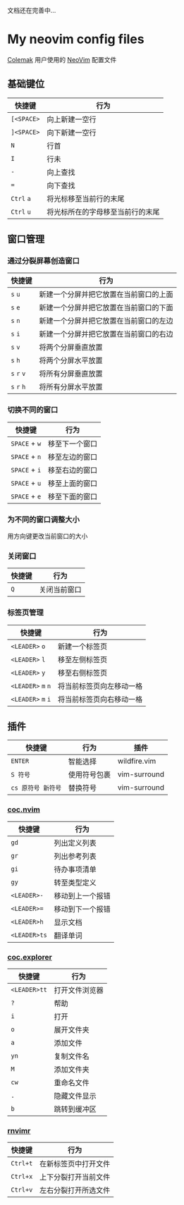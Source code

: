 文档还在完善中...

# My neovim config files

[Colemak](https://colemak.com/) 用户使用的 [NeoVim](https://neovim.io) 配置文件

## 基础键位

| 快捷键     | 行为                             |
| ---------- | -------------------------------- |
| `[<SPACE>` | 向上新建一空行                   |
| `]<SPACE>` | 向下新建一空行                   |
| `N`        | 行首                             |
| `I`        | 行未                             |
| `-`        | 向上查找                         |
| `=`        | 向下查找                         |
| `Ctrl` `a` | 将光标移至当前行的末尾           |
| `Ctrl` `u` | 将光标所在的字母移至当前行的末尾 |

## 窗口管理

### 通过分裂屏幕创造窗口

| 快捷键      | 行为                                   |
| ----------- | -------------------------------------- |
| `s` `u`     | 新建一个分屏并把它放置在当前窗口的上面 |
| `s` `e`     | 新建一个分屏并把它放置在当前窗口的下面 |
| `s` `n`     | 新建一个分屏并把它放置在当前窗口的左边 |
| `s` `i`     | 新建一个分屏并把它放置在当前窗口的右边 |
| `s` `v`     | 将两个分屏垂直放置                     |
| `s` `h`     | 将两个分屏水平放置                     |
| `s` `r` `v` | 将所有分屏垂直放置                     |
| `s` `r` `h` | 将所有分屏水平放置                     |

### 切换不同的窗口

| 快捷键        | 行为           |
| ------------- | -------------- |
| `SPACE` + `w` | 移至下一个窗口 |
| `SPACE` + `n` | 移至左边的窗口 |
| `SPACE` + `i` | 移至右边的窗口 |
| `SPACE` + `u` | 移至上面的窗口 |
| `SPACE` + `e` | 移至下面的窗口 |

### 为不同的窗口调整大小

用方向键更改当前窗口的大小

### 关闭窗口

| 快捷键 | 行为         |
| ------ | ------------ |
| `Q`    | 关闭当前窗口 |

### 标签页管理

| 快捷键             | 行为                     |
| ------------------ | ------------------------ |
| `<LEADER>` `o`     | 新建一个标签页           |
| `<LEADER>` `l`     | 移至左侧标签页           |
| `<LEADER>` `y`     | 移至右侧标签页           |
| `<LEADER>` `m` `n` | 将当前标签页向左移动一格 |
| `<LEADER>` `m` `i` | 将当前标签页向右移动一格 |

## 插件

| 快捷键             | 行为         | 插件         |
| ------------------ | ------------ | ------------ |
| `ENTER`            | 智能选择     | wildfire.vim |
| `S 符号`           | 使用符号包裹 | vim-surround |
| `cs 原符号 新符号` | 替换符号     | vim-surround |

### [coc.nvim](https://github.com/neoclide/coc.nvim)

| 快捷键       | 行为             |
| ------------ | ---------------- |
| `gd`         | 列出定义列表     |
| `gr`         | 列出参考列表     |
| `gi`         | 待办事项清单     |
| `gy`         | 转至类型定义     |
| `<LEADER>-`  | 移动到上一个报错 |
| `<LEADER>=`  | 移动到下一个报错 |
| `<LEADER>h`  | 显示文档         |
| `<LEADER>ts` | 翻译单词         |

### [coc.explorer](https://github.com/weirongxu/coc-explorer)

| 快捷键       | 行为           |
| ------------ | -------------- |
| `<LEADER>tt` | 打开文件浏览器 |
| `?`          | 帮助           |
| `i`          | 打开           |
| `o`          | 展开文件夹     |
| `a`          | 添加文件       |
| `yn`         | 复制文件名     |
| `M`          | 添加文件夹     |
| `cw`         | 重命名文件     |
| `.`          | 隐藏文件显示   |
| `b`          | 跳转到缓冲区   |

### [rnvimr](https://github.com/kevinhwang91/rnvimr)

| 快捷键   | 行为                 |
| -------- | -------------------- |
| `Ctrl+t` | 在新标签页中打开文件 |
| `Ctrl+x` | 上下分裂打开当前文件 |
| `Ctrl+v` | 左右分裂打开所选文件 |
